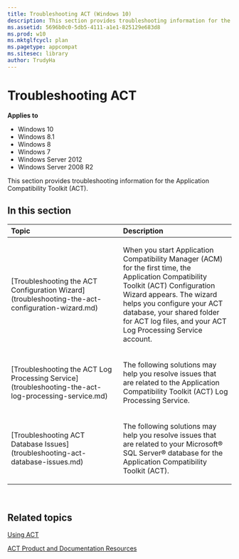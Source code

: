 ```yaml
---
title: Troubleshooting ACT (Windows 10)
description: This section provides troubleshooting information for the Application Compatibility Toolkit (ACT).
ms.assetid: 5696b0c0-5db5-4111-a1e1-825129e683d8
ms.prod: w10
ms.mktglfcycl: plan
ms.pagetype: appcompat
ms.sitesec: library
author: TrudyHa
---
```


# Troubleshooting ACT


**Applies to**

-   Windows 10
-   Windows 8.1
-   Windows 8
-   Windows 7
-   Windows Server 2012
-   Windows Server 2008 R2

This section provides troubleshooting information for the Application Compatibility Toolkit (ACT).

## In this section


<table>
<colgroup>
<col width="50%" />
<col width="50%" />
</colgroup>
<thead>
<tr class="header">
<th align="left">Topic</th>
<th align="left">Description</th>
</tr>
</thead>
<tbody>
<tr class="odd">
<td align="left"><p>[Troubleshooting the ACT Configuration Wizard](troubleshooting-the-act-configuration-wizard.md)</p></td>
<td align="left"><p>When you start Application Compatibility Manager (ACM) for the first time, the Application Compatibility Toolkit (ACT) Configuration Wizard appears. The wizard helps you configure your ACT database, your shared folder for ACT log files, and your ACT Log Processing Service account.</p></td>
</tr>
<tr class="even">
<td align="left"><p>[Troubleshooting the ACT Log Processing Service](troubleshooting-the-act-log-processing-service.md)</p></td>
<td align="left"><p>The following solutions may help you resolve issues that are related to the Application Compatibility Toolkit (ACT) Log Processing Service.</p></td>
</tr>
<tr class="odd">
<td align="left"><p>[Troubleshooting ACT Database Issues](troubleshooting-act-database-issues.md)</p></td>
<td align="left"><p>The following solutions may help you resolve issues that are related to your Microsoft® SQL Server® database for the Application Compatibility Toolkit (ACT).</p></td>
</tr>
</tbody>
</table>

 

## Related topics


[Using ACT](using-act.md)

[ACT Product and Documentation Resources](act-product-and-documentation-resources.md)

 

 





